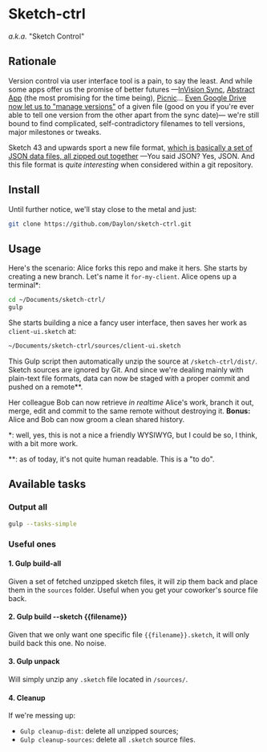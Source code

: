 # Sketch-ctrl

_a.k.a._ "Sketch Control"

## Rationale

Version control via user interface tool is a pain, to say the least. And while some apps offer us the promise of better futures —[InVision Sync](https://www.invisionapp.com/), [Abstract App](https://abstractapp.com) (the most promising for the time being), [Picnic](http://picnic.design/)… [Even Google Drive now let us to "manage versions"](https://support.google.com/drive/answer/2409045) of a given file (good on you if you're ever able to tell one version from the other apart from the sync date)— we're still bound to find complicated, self-contradictory filenames to tell versions, major milestones or tweaks.

Sketch 43 and upwards sport a new file format, [which is basically a set of JSON data files, all zipped out together](http://sketchplugins.com/d/87-new-file-format-in-sketch-43) —You said JSON? Yes, JSON. And this file format is _quite interesting_ when considered within a git repository.

## Install

Until further notice, we'll stay close to the metal and just:

```sh
git clone https://github.com/Daylon/sketch-ctrl.git
```

## Usage

Here's the scenario: Alice forks this repo and make it hers. She starts by creating a new branch. Let's name it `for-my-client`. Alice opens up a terminal*:

```sh
cd ~/Documents/sketch-ctrl/
gulp
```

She starts building a nice a fancy user interface, then saves her work as `client-ui.sketch` at:

```sh
~/Documents/sketch-ctrl/sources/client-ui.sketch
```

This Gulp script then automatically unzip the source at `/sketch-ctrl/dist/`. Sketch sources are ignored by Git. And since we're dealing mainly with plain-text file formats, data can now be staged with a proper commit and pushed on a remote**.

Her colleague Bob can now retrieve _in realtime_ Alice's work, branch it out, merge, edit and commit to the same remote without destroying it. **Bonus:** Alice and Bob can now groom a clean shared history.

*: well, yes, this is not a nice a friendly WYSIWYG, but I could be so, I think, with a bit more work.

**: as of today, it's not quite human readable. This is a "to do".



## Available tasks

### Output all

```sh
gulp --tasks-simple
```

### Useful ones

#### 1. Gulp build-all

Given a set of fetched unzipped sketch files, it will zip them back and place them in the `sources` folder. Useful when you get your coworker's source file back.

#### 2. Gulp build --sketch {{filename}}

Given that we only want one specific file `{{filename}}.sketch`, it will only build back this one. No noise.

#### 3. Gulp unpack

Will simply unzip any `.sketch` file located in `/sources/`.

#### 4. Cleanup

If we're messing up:

- `Gulp cleanup-dist`: delete all unzipped sources;
- `Gulp cleanup-sources`: delete all `.sketch` source files.